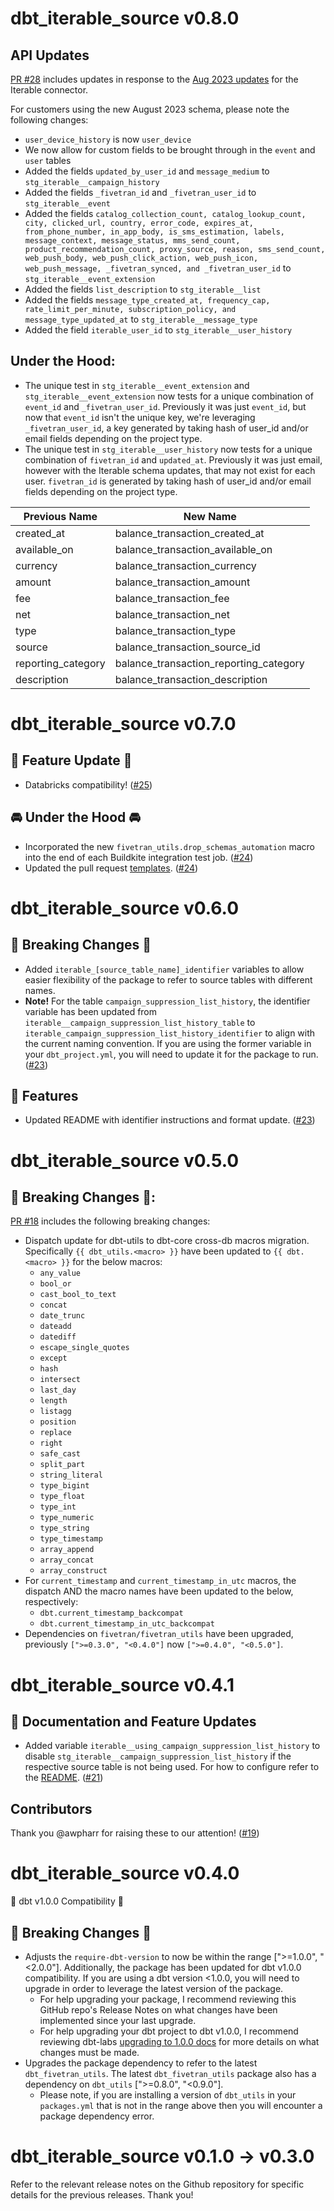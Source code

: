 # dbt_iterable_source v0.8.0

## API Updates
[PR #28](https://github.com/fivetran/dbt_iterable_source/pull/28) includes updates in response to the [Aug 2023 updates](https://fivetran.com/docs/applications/iterable/changelog#august2023) for the Iterable connector.

For customers using the new August 2023 schema, please note the following changes:
-  `user_device_history` is now `user_device`
- We now allow for custom fields to be brought through in the `event` and `user` tables
- Added the fields `updated_by_user_id` and `message_medium` to `stg_iterable__campaign_history`
- Added the fields `_fivetran_id` and `_fivetran_user_id` to `stg_iterable__event`
- Added the fields `catalog_collection_count, catalog_lookup_count, city, clicked_url, country, error_code, expires_at, from_phone_number, in_app_body, is_sms_estimation, labels, message_context, message_status, mms_send_count, product_recommendation_count, proxy_source, reason, sms_send_count, web_push_body, web_push_click_action, web_push_icon, web_push_message, _fivetran_synced, and _fivetran_user_id` to  `stg_iterable__event_extension`
- Added the fields `list_description` to `stg_iterable__list`
- Added the fields `message_type_created_at, frequency_cap, rate_limit_per_minute, subscription_policy, and message_type_updated_at` to `stg_iterable__message_type`
- Added the field `iterable_user_id` to `stg_iterable__user_history`

## Under the Hood:
- The unique test in `stg_iterable__event_extension` and `stg_iterable__event_extension` now tests for a unique combination of `event_id` and `_fivetran_user_id`. Previously it was just `event_id`, but now that `event_id` isn't the unique key, we're leveraging `_fivetran_user_id`, a key generated by taking hash of user_id and/or email fields depending on the project type.
- The unique test in `stg_iterable__user_history` now tests for a unique combination of `fivetran_id` and `updated_at`. Previously it was just email, however with the Iterable schema updates, that may not exist for each user. `fivetran_id` is generated by taking hash of user_id and/or email fields depending on the project type.

| **Previous Name**                          | **New Name**                                                                                                                                                                                                                             |
|--------------------------------|------------------------------------------------------------------------------------------------------------------------------------------------------------------------------------------------------------------------------------------|
| created_at | balance_transaction_created_at
| available_on | balance_transaction_available_on
| currency | balance_transaction_currency
| amount | balance_transaction_amount
| fee | balance_transaction_fee
| net | balance_transaction_net
| type | balance_transaction_type
| source | balance_transaction_source_id
| reporting_category | balance_transaction_reporting_category
| description | balance_transaction_description

# dbt_iterable_source v0.7.0
## 🎉 Feature Update 🎉
- Databricks compatibility! ([#25](https://github.com/fivetran/dbt_iterable_source/pull/25))

## 🚘 Under the Hood 🚘
- Incorporated the new `fivetran_utils.drop_schemas_automation` macro into the end of each Buildkite integration test job. ([#24](https://github.com/fivetran/dbt_iterable_source/pull/24))
- Updated the pull request [templates](/.github). ([#24](https://github.com/fivetran/dbt_iterable_source/pull/24))

# dbt_iterable_source v0.6.0
## 🚨 Breaking Changes 🚨
- Added `iterable_[source_table_name]_identifier` variables to allow easier flexibility of the package to refer to source tables with different names. 
- **Note!** For the table `campaign_suppression_list_history`, the identifier variable has been updated from `iterable__campaign_suppression_list_history_table` to `iterable_campaign_suppression_list_history_identifier` to align with the current naming convention. If you are using the former variable in your `dbt_project.yml`, you will need to update it for the package to run.
([#23](https://github.com/fivetran/dbt_iterable_source/pull/23))


## 🎉 Features
- Updated README with identifier instructions and format update. ([#23](https://github.com/fivetran/dbt_iterable_source/pull/23))

# dbt_iterable_source v0.5.0

## 🚨 Breaking Changes 🚨:
[PR #18](https://github.com/fivetran/dbt_iterable_source/pull/18) includes the following breaking changes:
- Dispatch update for dbt-utils to dbt-core cross-db macros migration. Specifically `{{ dbt_utils.<macro> }}` have been updated to `{{ dbt.<macro> }}` for the below macros:
    - `any_value`
    - `bool_or`
    - `cast_bool_to_text`
    - `concat`
    - `date_trunc`
    - `dateadd`
    - `datediff`
    - `escape_single_quotes`
    - `except`
    - `hash`
    - `intersect`
    - `last_day`
    - `length`
    - `listagg`
    - `position`
    - `replace`
    - `right`
    - `safe_cast`
    - `split_part`
    - `string_literal`
    - `type_bigint`
    - `type_float`
    - `type_int`
    - `type_numeric`
    - `type_string`
    - `type_timestamp`
    - `array_append`
    - `array_concat`
    - `array_construct`
- For `current_timestamp` and `current_timestamp_in_utc` macros, the dispatch AND the macro names have been updated to the below, respectively:
    - `dbt.current_timestamp_backcompat`
    - `dbt.current_timestamp_in_utc_backcompat`
- Dependencies on `fivetran/fivetran_utils` have been upgraded, previously `[">=0.3.0", "<0.4.0"]` now `[">=0.4.0", "<0.5.0"]`.

# dbt_iterable_source v0.4.1
## 🎉 Documentation and Feature Updates
- Added variable `iterable__using_campaign_suppression_list_history` to disable `stg_iterable__campaign_suppression_list_history` if the respective source table is not being used. For how to configure refer to the [README](https://github.com/fivetran/dbt_iterable_source/blob/main/README.md#enabling-and-disabling-models). ([#21](https://github.com/fivetran/dbt_iterable_source/pull/21)) 
## Contributors
Thank you @awpharr for raising these to our attention! ([#19](https://github.com/fivetran/dbt_iterable/issues/19))


# dbt_iterable_source v0.4.0
🎉 dbt v1.0.0 Compatibility 🎉
## 🚨 Breaking Changes 🚨
- Adjusts the `require-dbt-version` to now be within the range [">=1.0.0", "<2.0.0"]. Additionally, the package has been updated for dbt v1.0.0 compatibility. If you are using a dbt version <1.0.0, you will need to upgrade in order to leverage the latest version of the package.
  - For help upgrading your package, I recommend reviewing this GitHub repo's Release Notes on what changes have been implemented since your last upgrade.
  - For help upgrading your dbt project to dbt v1.0.0, I recommend reviewing dbt-labs [upgrading to 1.0.0 docs](https://docs.getdbt.com/docs/guides/migration-guide/upgrading-to-1-0-0) for more details on what changes must be made.
- Upgrades the package dependency to refer to the latest `dbt_fivetran_utils`. The latest `dbt_fivetran_utils` package also has a dependency on `dbt_utils` [">=0.8.0", "<0.9.0"].
  - Please note, if you are installing a version of `dbt_utils` in your `packages.yml` that is not in the range above then you will encounter a package dependency error.

# dbt_iterable_source v0.1.0 -> v0.3.0
Refer to the relevant release notes on the Github repository for specific details for the previous releases. Thank you!
